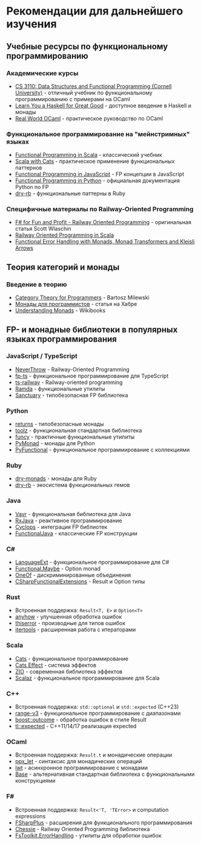 # Рекомендации для дальнейшего изучения

## Учебные ресурсы по функциональному программированию

### Академические курсы
- [CS 3110: Data Structures and Functional Programming (Cornell University)](https://cs3110.github.io/textbook/) - отличный учебник по функциональному программированию с примерами на OCaml
- [Learn You a Haskell for Great Good](http://learnyouahaskell.com/) - доступное введение в Haskell и монады
- [Real World OCaml](https://dev.realworldocaml.org/) - практическое руководство по OCaml

### Функциональное программирование на "мейнстримных" языках
- [Functional Programming in Scala](https://www.manning.com/books/functional-programming-in-scala) - классический учебник
- [Scala with Cats](https://underscore.io/books/scala-with-cats/) - практическое применение функциональных паттернов
- [Functional Programming in JavaScript](https://mostly-adequate.gitbook.io/mostly-adequate-guide/) - FP концепции в JavaScript
- [Functional Programming in Python](https://docs.python.org/3/howto/functional.html) - официальная документация Python по FP
- [dry-rb](https://dry-rb.org/) - функциональные паттерны в Ruby

### Специфичные материалы по Railway-Oriented Programming
- [F# for Fun and Profit - Railway Oriented Programming](https://fsharpforfunandprofit.com/rop/) - оригинальная статья Scott Wlaschin
- [Railway Oriented Programming in Scala](https://blog.pjam.me/posts/railway-oriented-programming-scala/)
- [Functional Error Handling with Monads, Monad Transformers and Kleisli Arrows](https://www.47deg.com/blog/fp-error-handling/)

## Теория категорий и монады

### Введение в теорию
- [Category Theory for Programmers](https://bartoszmilewski.com/2014/10/28/category-theory-for-programmers-the-preface/) - Bartosz Milewski
- [Монады для программистов](https://habr.com/ru/articles/183150/) - статья на Хабре
- [Understanding Monads](https://en.wikibooks.org/wiki/Haskell/Understanding_monads) - Wikibooks

## FP- и монадные библиотеки в популярных языках программирования

### JavaScript / TypeScript
- [NeverThrow](https://github.com/supermacro/neverthrow) - Railway-Oriented Programming
- [fp-ts](https://gcanti.github.io/fp-ts/) - функциональное программирование для TypeScript
- [ts-railway](https://www.npmjs.com/package/ts-railway) - Railway-oriented programming
- [Ramda](https://ramdajs.com/) - функциональные утилиты
- [Sanctuary](https://sanctuary.js.org/) - типобезопасная FP библиотека

### Python
- [returns](https://github.com/dry-python/returns) - типобезопасные монады
- [toolz](https://toolz.readthedocs.io/) - функциональная стандартная библиотека
- [funcy](https://github.com/Suor/funcy) - практичные функциональные утилиты
- [PyMonad](https://github.com/jasondelaat/pymonad) - монады для Python
- [PyFunctional](https://github.com/EntilZha/PyFunctional) - функциональное программирование с коллекциями

### Ruby
- [dry-monads](https://dry-rb.org/gems/dry-monads/) - монады для Ruby
- [dry-rb](https://dry-rb.org/) - экосистема функциональных гемов

### Java
- [Vavr](https://vavr.io/) - функциональная библиотека для Java
- [RxJava](https://github.com/ReactiveX/RxJava) - реактивное программирование
- [Cyclops](https://github.com/aol/cyclops) - интеграция FP библиотек
- [FunctionalJava](https://www.functionaljava.org/) - классические FP конструкции

### C#
- [LanguageExt](https://github.com/louthy/language-ext) - функциональное программирование для C#
- [Functional.Maybe](https://github.com/nlkl/Optional) - Option monad
- [OneOf](https://github.com/mcintyre321/OneOf) - дискриминированные объединения
- [CSharpFunctionalExtensions](https://github.com/vkhorikov/CSharpFunctionalExtensions) - Result и Option типы

### Rust
- Встроенная поддержка: `Result<T, E>` и `Option<T>`
- [anyhow](https://github.com/dtolnay/anyhow) - улучшенная обработка ошибок
- [thiserror](https://github.com/dtolnay/thiserror) - производные для типов ошибок
- [itertools](https://github.com/rust-itertools/itertools) - расширенная работа с итераторами

### Scala
- [Cats](https://typelevel.org/cats/) - функциональное программирование
- [Cats Effect](https://typelevel.org/cats-effect/) - система эффектов
- [ZIO](https://zio.dev/) - современная библиотека эффектов
- [Scalaz](https://github.com/scalaz/scalaz) - функциональное программирование для Scala

### C++
- Встроенная поддержка: `std::optional` и `std::expected` (C++23)
- [range-v3](https://github.com/ericniebler/range-v3) - функциональное программирование с диапазонами
- [boost::outcome](https://github.com/ned14/outcome) - обработка ошибок в стиле Result
- [tl::expected](https://github.com/TartanLlama/expected) - C++11/14/17 реализация expected

### OCaml
- Встроенная поддержка: `Result.t` и монадические операции
- [ppx_let](https://github.com/janestreet/ppx_let) - синтаксис для монадических операций
- [lwt](https://github.com/ocsigen/lwt) - асинхронное программирование с монадами
- [Base](https://github.com/janestreet/base) - альтернативная стандартная библиотека с функциональными конструкциями

### F#
- Встроенная поддержка: `Result<'T, 'TError>` и computation expressions
- [FSharpPlus](https://github.com/fsprojects/FSharpPlus) - расширения для функционального программирования
- [Chessie](https://github.com/fsprojects/Chessie) - Railway Oriented Programming библиотека
- [FsToolkit.ErrorHandling](https://github.com/demystifyfp/FsToolkit.ErrorHandling) - утилиты для обработки ошибок
